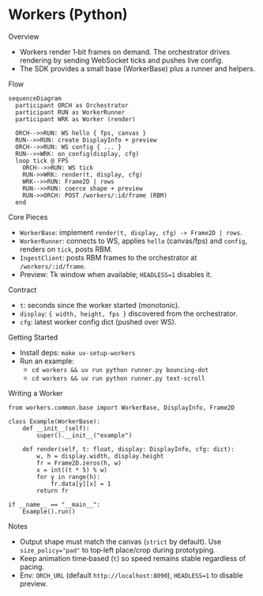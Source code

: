 # Workers (Python)

Overview
- Workers render 1‑bit frames on demand. The orchestrator drives rendering by sending WebSocket ticks and pushes live config.
- The SDK provides a small base (WorkerBase) plus a runner and helpers.

Flow
```mermaid
sequenceDiagram
  participant ORCH as Orchestrator
  participant RUN as WorkerRunner
  participant WRK as Worker (render)

  ORCH-->>RUN: WS hello { fps, canvas }
  RUN-->>RUN: create DisplayInfo + preview
  ORCH-->>RUN: WS config { ... }
  RUN-->>WRK: on_config(display, cfg)
  loop tick @ FPS
    ORCH-->>RUN: WS tick
    RUN->>WRK: render(t, display, cfg)
    WRK-->>RUN: Frame2D | rows
    RUN-->>RUN: coerce shape + preview
    RUN->>ORCH: POST /workers/:id/frame (RBM)
  end
```

Core Pieces
- `WorkerBase`: implement `render(t, display, cfg) -> Frame2D | rows`.
- `WorkerRunner`: connects to WS, applies `hello` (canvas/fps) and `config`, renders on `tick`, posts RBM.
- `IngestClient`: posts RBM frames to the orchestrator at `/workers/:id/frame`.
- Preview: Tk window when available; `HEADLESS=1` disables it.

Contract
- `t`: seconds since the worker started (monotonic).
- `display`: `{ width, height, fps }` discovered from the orchestrator.
- `cfg`: latest worker config dict (pushed over WS).

Getting Started
- Install deps: `make uv-setup-workers`
- Run an example:
  - `cd workers && uv run python runner.py bouncing-dot`
  - `cd workers && uv run python runner.py text-scroll`

Writing a Worker
```
from workers.common.base import WorkerBase, DisplayInfo, Frame2D

class Example(WorkerBase):
    def __init__(self):
        super().__init__("example")

    def render(self, t: float, display: DisplayInfo, cfg: dict):
        w, h = display.width, display.height
        fr = Frame2D.zeros(h, w)
        x = int((t * 5) % w)
        for y in range(h):
            fr.data[y][x] = 1
        return fr

if __name__ == "__main__":
    Example().run()
```

Notes
- Output shape must match the canvas (`strict` by default). Use `size_policy="pad"` to top‑left place/crop during prototyping.
- Keep animation time‑based (`t`) so speed remains stable regardless of pacing.
- Env: `ORCH_URL` (default `http://localhost:8090`), `HEADLESS=1` to disable preview.
